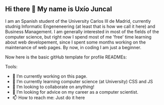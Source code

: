 ## Hi there 👋 My name is Uxío Juncal

I am an Spanish student of the University Carlos III de Madrid, currently studnig Informatic Engeneneering (at least that is how we call it here) and Business Management. I am generally interested in most of the fields of the computer science, but right now I spend most of me 'free' time learning about web developement, since I spent some months working on the maintenance of web pages. By now, in coding I am just a beginner.

Now here is the basic gitHub template for profile READMEs:

Tools:




- 🔭 I’m currently working on this page. 
- 🌱 I’m currently learning computer science (at University) CSS and JS
- 👯 I’m looking to collaborate on anything!
- 🤔 I’m looking for advice on my career as a computer scientist.
- 📫 How to reach me: Just do it here
